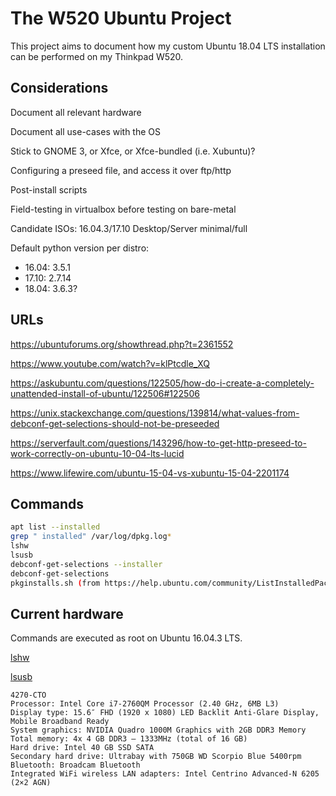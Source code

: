 # The W520 Ubuntu Project

This project aims to document how my custom Ubuntu 18.04 LTS installation can be performed on my Thinkpad W520.

## Considerations

Document all relevant hardware

Document all use-cases with the OS

Stick to GNOME 3, or Xfce, or Xfce-bundled (i.e. Xubuntu)?

Configuring a preseed file, and access it over ftp/http

Post-install scripts

Field-testing in virtualbox before testing on bare-metal

Candidate ISOs: 16.04.3/17.10 Desktop/Server minimal/full

Default python version per distro:
- 16.04: 3.5.1
- 17.10: 2.7.14
- 18.04: 3.6.3?

## URLs

https://ubuntuforums.org/showthread.php?t=2361552

https://www.youtube.com/watch?v=klPtcdle_XQ

https://askubuntu.com/questions/122505/how-do-i-create-a-completely-unattended-install-of-ubuntu/122506#122506

https://unix.stackexchange.com/questions/139814/what-values-from-debconf-get-selections-should-not-be-preseeded

https://serverfault.com/questions/143296/how-to-get-http-preseed-to-work-correctly-on-ubuntu-10-04-lts-lucid

https://www.lifewire.com/ubuntu-15-04-vs-xubuntu-15-04-2201174

## Commands

```bash
apt list --installed
grep " installed" /var/log/dpkg.log*
lshw
lsusb
debconf-get-selections --installer
debconf-get-selections
pkginstalls.sh (from https://help.ubuntu.com/community/ListInstalledPackagesByDate?action=AttachFile&do=get&target=pkginstalls.sh)
```

## Current hardware

Commands are executed as root on Ubuntu 16.04.3 LTS.

[lshw](native-lshw-16.04.3.txt)

[lsusb](native-lsusb-16.04.3.txt)

```
4270-CTO
Processor: Intel Core i7-2760QM Processor (2.40 GHz, 6MB L3)
Display type: 15.6″ FHD (1920 x 1080) LED Backlit Anti-Glare Display, Mobile Broadband Ready
System graphics: NVIDIA Quadro 1000M Graphics with 2GB DDR3 Memory
Total memory: 4x 4 GB DDR3 – 1333MHz (total of 16 GB)
Hard drive: Intel 40 GB SSD SATA
Secondary hard drive: Ultrabay with 750GB WD Scorpio Blue 5400rpm
Bluetooth: Broadcam Bluetooth
Integrated WiFi wireless LAN adapters: Intel Centrino Advanced-N 6205 (2×2 AGN)
```
